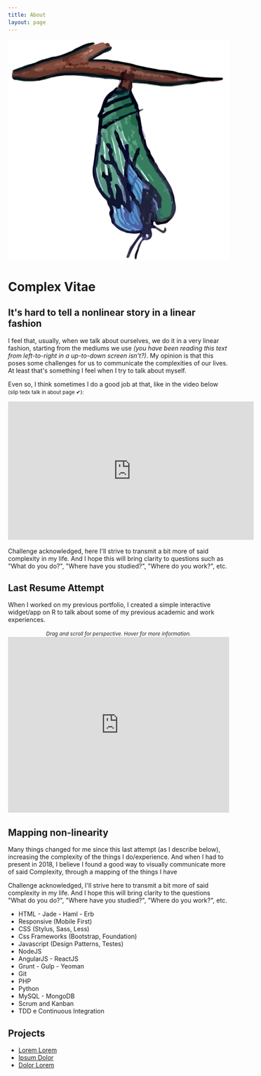 ```yaml
---
title: About
layout: page
---
```

<!--![Profile Image]({{ site.url }}/{{ site.picture }}) image coming from profile-->
![BorbolEUta](/assets/images/borboleuta.png)

<h1>Complex Vitae</h1>

<h2>It's hard to tell a nonlinear story in a linear fashion</h2>

<p>I feel that, usually, when we talk about ourselves, we do it in a very
linear fashion, starting from the mediums we use <i>(you have been reading
this text from left-to-right in a up-to-down screen isn't?)</i>. My opinion
is that this poses some challenges for us to communicate the complexities
of our lives. At least that's something I feel when I try to talk about myself.</p>

<p>Even so, I think sometimes I do a good job at that, like in the video below <small>(slip tedx talk in about page ✔):</small></p>

<center><iframe width="560" height="315" src="https://www.youtube.com/embed/mgK8QFYdbNk" frameborder="0" allow="accelerometer; encrypted-media; gyroscope; picture-in-picture" allowfullscreen></iframe></center>

<p>Challenge acknowledged, here I'll strive to transmit a bit more of said
complexity in my life. And I hope this will bring clarity to questions such as
"What do you do?", "Where have you studied?", "Where do you work?", etc.</p>

<h2>Last Resume Attempt</h2>

<p>When I worked on my previous portfolio, I created a simple interactive
widget/app on R to talk about some of my previous academic and work experiences.</p>

<center><small><i>Drag and scroll for perspective. Hover for more information.</i></small></center>
<iframe width="100%" height="400" src="https://dnllvrvz.shinyapps.io/timeline/" frameBorder="0">
</iframe>

<h2>Mapping non-linearity</h2>

<p>Many things changed for me since this last attempt (as I describe below),
increasing the complexity of the things I do/experience. And when I had to present
in 2018, I believe I found a good way to visually
communicate more of said Complexity, through a mapping of the things I have

<p>Challenge acknowledged, I'll strive here to transmit a bit more of said
complexity in my life. And I hope this will bring clarity to the questions
"What do you do?", "Where have you studied?", "Where do you work?", etc.</p>

<ul class="skill-list">
	<li>HTML - Jade - Haml - Erb</li>
	<li>Responsive (Mobile First)</li>
	<li>CSS (Stylus, Sass, Less)</li>
	<li>Css Frameworks (Bootstrap, Foundation)</li>
	<li>Javascript (Design Patterns, Testes)</li>
	<li>NodeJS</li>
	<li>AngularJS - ReactJS</li>
	<li>Grunt - Gulp - Yeoman</li>
	<li>Git</li>
	<li>PHP</li>
	<li>Python</li>
	<li>MySQL - MongoDB</li>
	<li>Scrum and Kanban</li>
	<li>TDD e Continuous Integration</li>
</ul>

<h2>Projects</h2>

<ul>
	<li><a href="https://github.com/">Lorem Lorem</a></li>
	<li><a href="https://github.com/">Ipsum Dolor</a></li>
	<li><a href="https://github.com/">Dolor Lorem</a></li>
</ul>
